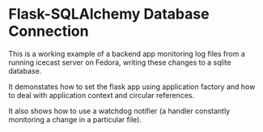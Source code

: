 # Flask-SQLAlchemy Database Connection

This is a working example of a backend app monitoring log files from a running icecast server on Fedora, writing these changes to a sqlite database.

It demonstates how to set the flask app using application factory and how to deal with application context and circular references.

It also shows how to use a watchdog notifier (a handler constantly monitoring a change in a particular file).
